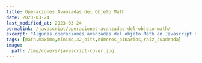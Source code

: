 ```yaml
---
title: Operaciones Avanzadas del Objeto Math
date: 2023-03-24
last_modified_at: 2023-03-24
permalink: /javascript/operaciones-avanzadas-del-objeto-math/
excerpt: "Algunas operaciones avanzadas del objeto Math en Javascript son el cálculo de raíces cuadradas, cálculo de mínimos y máximos, multiplicaciones de números de 32 bits y manejo de ceros en números binarios."
tags: [math,máximo,mínimo,32_bits,números_binarios,raíz_cuadrada]
image:
  path: /img/covers/javascript-cover.jpg
---
```

